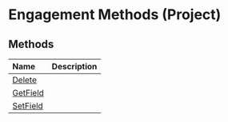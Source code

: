 
# Engagement Methods (Project)

## Methods



|**Name**|**Description**|
|:-----|:-----|
| [Delete](87c34ec9-157f-5f76-150d-036161f35363.md)||
| [GetField](2c16e270-d7ad-e085-437f-a401cd10f26e.md)||
| [SetField](2f5f578f-a172-512c-1309-6910018281f0.md)||
